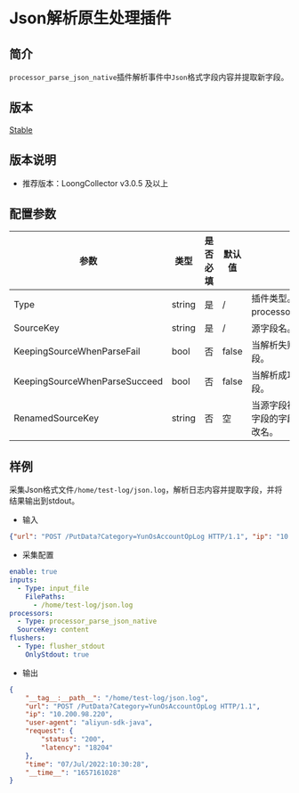 # Json解析原生处理插件

## 简介

`processor_parse_json_native`插件解析事件中`Json`格式字段内容并提取新字段。

## 版本

[Stable](../../stability-level.md)

## 版本说明

* 推荐版本：LoongCollector v3.0.5 及以上

## 配置参数

|  **参数**  |  **类型**  |  **是否必填**  |  **默认值**  |  **说明**  |
| --- | --- | --- | --- | --- |
|  Type  |  string  |  是  |  /  |  插件类型。固定为processor\_parse\_json\_native。  |
|  SourceKey  |  string  |  是  |  /  |  源字段名。  |
|  KeepingSourceWhenParseFail  |  bool  |  否  |  false  |  当解析失败时，是否保留源字段。  |
|  KeepingSourceWhenParseSucceed  |  bool  |  否  |  false  |  当解析成功时，是否保留源字段。  |
|  RenamedSourceKey  |  string  |  否  |  空  |  当源字段被保留时，用于存储源字段的字段名。若不填，默认不改名。  |

## 样例

采集Json格式文件`/home/test-log/json.log`，解析日志内容并提取字段，并将结果输出到stdout。

* 输入

```json
{"url": "POST /PutData?Category=YunOsAccountOpLog HTTP/1.1", "ip": "10.200.98.220", "user-agent": "aliyun-sdk-java", "request": {"status": "200", "latency": "18204"}, "time": "07/Jul/2022:10:30:28"}
```

* 采集配置

```yaml
enable: true
inputs:
  - Type: input_file
    FilePaths: 
      - /home/test-log/json.log
processors:
  - Type: processor_parse_json_native
  SourceKey: content
flushers:
  - Type: flusher_stdout
    OnlyStdout: true
```

* 输出

```json
{
    "__tag__:__path__": "/home/test-log/json.log",
    "url": "POST /PutData?Category=YunOsAccountOpLog HTTP/1.1", 
    "ip": "10.200.98.220", 
    "user-agent": "aliyun-sdk-java", 
    "request": {
        "status": "200", 
        "latency": "18204"
    }, 
    "time": "07/Jul/2022:10:30:28", 
    "__time__": "1657161028"
}
```
